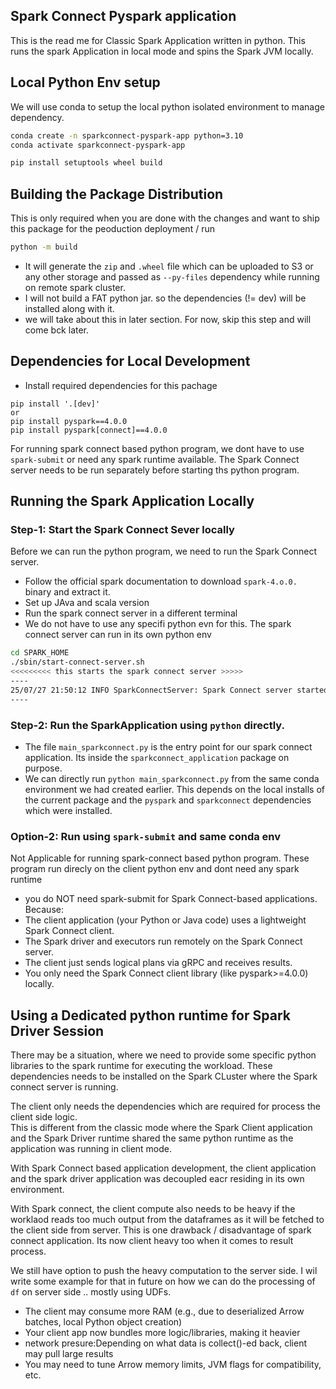 ## Spark Connect Pyspark application
This is the read me for Classic Spark Application written in python.
This runs the spark Application in local mode and spins the Spark JVM locally.

## Local Python Env setup
We will use conda to setup the local python isolated environment to manage dependency.

```bash
conda create -n sparkconnect-pyspark-app python=3.10
conda activate sparkconnect-pyspark-app

pip install setuptools wheel build
```

## Building the Package Distribution
This is only required when you are done with the changes and want to ship this package for the peoduction deployment / run

```bash
python -m build
```

- It will generate the `zip` and `.wheel` file which can be uploaded to S3  or any other storage and passed as `--py-files` dependency
  while running on remote spark cluster.
- I will not build a FAT python jar. so the dependencies (!= dev) will be installed along with it.
- we will take about this in later section. For now, skip this step and will come bck later.

## Dependencies for Local Development
- Install required dependencies for this pachage
```
pip install '.[dev]'
or
pip install pyspark==4.0.0
pip install pyspark[connect]==4.0.0
```
For running spark connect based python program, we dont have to use `spark-submit` or need any spark runtime available. 
The Spark Connect server needs to be run separately before starting ths python program.


## Running the Spark Application Locally

### Step-1: Start the Spark Connect Sever locally
Before we can run the python program, we need to run the Spark Connect server.
- Follow the official spark documentation to download `spark-4.o.0.` binary and extract it.
- Set up JAva and scala version 
- Run the spark connect server in a different terminal
- We do not have to use any specifi python evn for this. The spark connect server can run in its own python env
```bash
cd SPARK_HOME
./sbin/start-connect-server.sh
<<<<<<<<< this starts the spark connect server >>>>>
----
25/07/27 21:50:12 INFO SparkConnectServer: Spark Connect server started at: 0:0:0:0:0:0:0:0:15002
----
````


### Step-2: Run the SparkApplication using `python` directly.

- The file `main_sparkconnect.py` is the entry point for our spark connect application. Its inside the `sparkconnect_application` package on purpose.
- We can directly run `python main_sparkconnect.py` from the same conda environment we had created earlier.
 This depends on the local installs of the current package and the `pyspark`  and `sparkconnect` dependencies which were installed.

### Option-2: Run using `spark-submit` and same conda env
Not Applicable for running spark-connect based python program. These program run direcly on the client python env and dont need any spark runtime

- you do NOT need spark-submit for Spark Connect-based applications.
Because:
- The client application (your Python or Java code) uses a lightweight Spark Connect client. 
- The Spark driver and executors run remotely on the Spark Connect server. 
- The client just sends logical plans via gRPC and receives results. 
- You only need the Spark Connect client library (like pyspark>=4.0.0) locally.


## Using a Dedicated python runtime for Spark Driver Session
There may be a situation, where we need to provide some specific python libraries to the spark runtime for executing the 
workload. These dependencies needs to be installed on the Spark CLuster where the Spark connect server is running.

The client only needs the dependencies which are required for process the client side logic.  
This is different from the classic mode where the Spark Client application and the Spark Driver runtime shared the same python runtime as the 
application was running in client mode. 

With Spark Connect based application development, the client application and the spark driver application was decoupled eacr residing in its own 
environment. 

With Spark connect, the client compute also needs to be heavy if the worklaod reads too much output from the dataframes as it will be fetched to the 
client side from server. This is one drawback / disadvantage of spark connect application. Its now client heavy too when it comes to result 
process. 

We still have option to push the heavy computation to the server side. I wil write some example for that in future on 
how we can do the processing of `df` on server side .. mostly using UDFs.

- The client may consume more RAM (e.g., due to deserialized Arrow batches, local Python object creation)
- Your client app now bundles more logic/libraries, making it heavier
- network presure:Depending on what data is collect()-ed back, client may pull large results
- You may need to tune Arrow memory limits, JVM flags for compatibility, etc.









